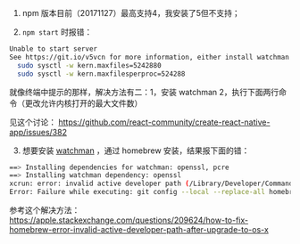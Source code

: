 1. npm 版本目前（20171127）最高支持4，我安装了5但不支持；

2. `npm start` 时报错：   

```bash
Unable to start server
See https://git.io/v5vcn for more information, either install watchman or run the following snippet:
  sudo sysctl -w kern.maxfiles=5242880
  sudo sysctl -w kern.maxfilesperproc=524288
```
  
就像终端中提示的那样，解决方法有二：1，安装 watchman 2，执行下面两行命令（更改允许内核打开的最大文件数）

见这个讨论： https://github.com/react-community/create-react-native-app/issues/382   

3. 想要安装 [watchman](https://facebook.github.io/watchman/docs/install.html) ，通过 homebrew 安装，结果报下面的错：   

```bash
==> Installing dependencies for watchman: openssl, pcre
==> Installing watchman dependency: openssl
xcrun: error: invalid active developer path (/Library/Developer/CommandLineTools), missing xcrun at: /Library/Developer/CommandLineTools/usr/bin/xcrun
Error: Failure while executing: git config --local --replace-all homebrew.private true
```

参考这个解决方法： https://apple.stackexchange.com/questions/209624/how-to-fix-homebrew-error-invalid-active-developer-path-after-upgrade-to-os-x